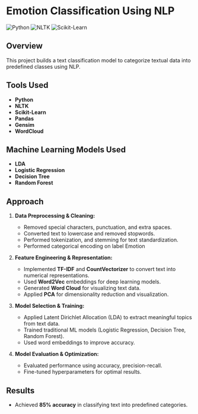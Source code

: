# Emotion Classification Using NLP

![Python](https://img.shields.io/badge/Python-3.8%2B-blue.svg)
![NLTK](https://img.shields.io/badge/NLTK-✔-green)
![Scikit-Learn](https://img.shields.io/badge/Scikit--Learn-✔-orange)

## Overview
This project builds a text classification model to categorize textual data into predefined classes using NLP.

## Tools Used
- **Python**
- **NLTK**
- **Scikit-Learn**
- **Pandas**
- **Gensim**
- **WordCloud**

## Machine Learning Models Used
- **LDA**
- **Logistic Regression**
- **Decision Tree**
- **Random Forest**

## Approach
1. **Data Preprocessing & Cleaning:**  
   - Removed special characters, punctuation, and extra spaces.  
   - Converted text to lowercase and removed stopwords.  
   - Performed tokenization, and stemming for text standardization.
   - Performed categorical encoding on label Emotion

2. **Feature Engineering & Representation:**  
   - Implemented **TF-IDF** and **CountVectorizer** to convert text into numerical representations.  
   - Used **Word2Vec** embeddings for deep learning models.
   - Generated **Word Cloud** for visualizing text data.
   - Applied **PCA** for dimensionality reduction and visualization.  

3. **Model Selection & Training:**
   - Applied Latent Dirichlet Allocation (LDA) to extract meaningful topics from text data.
   - Trained traditional ML models (Logistic Regression, Decision Tree, Random Forest).   
   - Used word embeddings to improve accuracy.

5. **Model Evaluation & Optimization:**
   - Evaluated performance using accuracy, precision-recall.  
   - Fine-tuned hyperparameters for optimal results.  

## Results
- Achieved **85% accuracy** in classifying text into predefined categories.  
